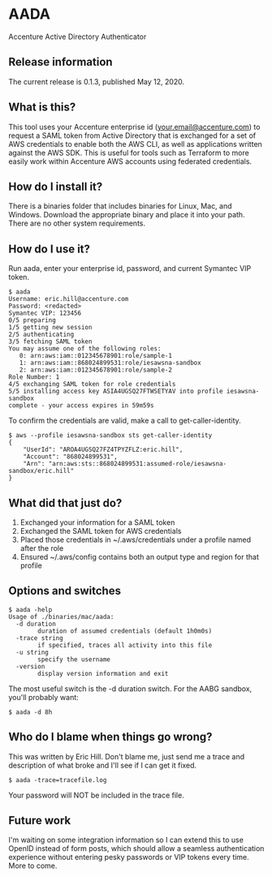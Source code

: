 # AADA
Accenture Active Directory Authenticator

## Release information
The current release is 0.1.3, published May 12, 2020.

## What is this?
This tool uses your Accenture enterprise id (your.email@accenture.com) to 
request a SAML token from Active Directory that is exchanged for a set of
AWS credentials to enable both the AWS CLI, as well as applications written
against the AWS SDK.  This is useful for tools such as Terraform to more 
easily work within Accenture AWS accounts using federated credentials.

## How do I install it?
There is a binaries folder that includes binaries for Linux, Mac, and 
Windows.  Download the appropriate binary and place it into your path.
There are no other system requirements.

## How do I use it?
Run aada, enter your enterprise id, password, and current Symantec VIP
token.

```
$ aada
Username: eric.hill@accenture.com
Password: <redacted>
Symantec VIP: 123456
0/5 preparing
1/5 getting new session
2/5 authenticating
3/5 fetching SAML token
You may assume one of the following roles:
   0: arn:aws:iam::012345678901:role/sample-1
   1: arn:aws:iam::868024899531:role/iesawsna-sandbox
   2: arn:aws:iam::012345678901:role/sample-2
Role Number: 1
4/5 exchanging SAML token for role credentials
5/5 installing access key ASIA4UGSQ27FTWSETYAV into profile iesawsna-sandbox
complete - your access expires in 59m59s
```
To confirm the credentials are valid, make a call to get-caller-identity.
```
$ aws --profile iesawsna-sandbox sts get-caller-identity
{
    "UserId": "AROA4UGSQ27FZ4TPYZFLZ:eric.hill",
    "Account": "868024899531",
    "Arn": "arn:aws:sts::868024899531:assumed-role/iesawsna-sandbox/eric.hill"
}
```

## What did that just do?
1. Exchanged your information for a SAML token
2. Exchanged the SAML token for AWS credentials
3. Placed those credentials in ~/.aws/credentials under a profile named after the role
4. Ensured ~/.aws/config contains both an output type and region for that profile

## Options and switches
```
$ aada -help
Usage of ./binaries/mac/aada:
  -d duration
        duration of assumed credentials (default 1h0m0s)
  -trace string
        if specified, traces all activity into this file
  -u string
        specify the username
  -version
        display version information and exit
```
The most useful switch is the -d duration switch.  For the AABG sandbox, you'll
probably want:
```
$ aada -d 8h
```

## Who do I blame when things go wrong?
This was written by Eric Hill.  Don't blame me, just send me a trace and 
description of what broke and I'll see if I can get it fixed.
```
$ aada -trace=tracefile.log
```
Your password will NOT be included in the trace file.

## Future work
I'm waiting on some integration information so I can extend this to use
OpenID instead of form posts, which should allow a seamless authentication
experience without entering pesky passwords or VIP tokens every time.  More
to come.